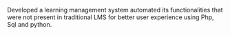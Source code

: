 Developed a learning management system automated its functionalities that were not present in traditional LMS for better user experience using Php, Sql and python.
